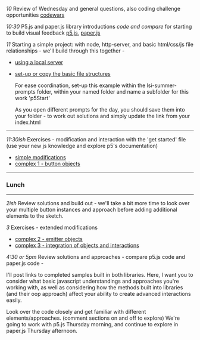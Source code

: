 

*10* Review of Wednesday and general questions, also coding challenge opportunities [codewars](https://www.codewars.com/)

*10:30* P5.js and paper.js library introductions *code and compare* for starting to build visual feedback [p5.js](https://p5js.org/), [paper.js](http://paperjs.org/)

*11* Starting a simple project: with node, http-server, and basic html/css/js file relationships - we'll build through this together -
+ [using a local server](https://github.com/processing/p5.js/wiki/Local-server)
+ [set-up or copy the basic file structures](https://p5js.org/get-started/#file-setup)

   For ease coordination, set-up this example within the lsi-summer-prompts folder, within your named folder and name a subfolder for this work 'p5Start'
   
   As you open different prompts for the day, you should save them into your folder - to work out solutions and simply update the link from your index.html

---
*11:30ish* Exercises - modification and interaction with the 'get started' file (use your new js knowledge and explore p5's documentation)
+ [simple modifications](./index-00.js)
+ [complex 1 - button objects](./index-01.js)

---
### Lunch
---
*2ish* Review solutions and build out - we'll take a bit more time to look over your multiple button instances and approach before adding additional elements to the sketch. 

*3* Exercises - extended modifications
+ [complex 2 - emitter objects](./index-02.js)
+ [complex 3 - integration of objects and interactions](./index-03.js) 

*4:30 or 5pm* Review solutions and approaches - compare p5.js code and paper.js code - 
   
   I'll post links to completed samples built in both libraries. Here, I want you to consider what basic javascript understandings and approaches you're working with, as well as considering how the methods built into libraries (and their oop approach) affect your ability to create advanced interactions easily.
   
   Look over the code closely and get familiar with different elements/approaches. (comment sections on and off to explore) We're going to work with p5.js Thursday morning, and continue to explore in paper.js Thursday afternoon.
   
   
  
